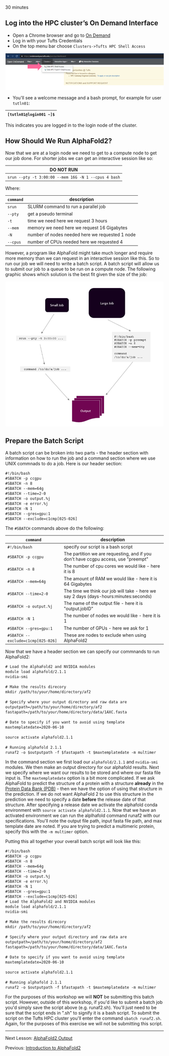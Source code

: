 30 minutes

## Log into the HPC cluster’s On Demand Interface

- Open a Chrome browser and go to [On Demand](https://ondemand.pax.tufts.edu/)
- Log in with your Tufts Credentials
- On the top menu bar choose `Clusters->Tufts HPC Shell Access`

![](images/shell.PNG)

- You'll see a welcome message and a bash prompt, for example for user `tutln01`:

|`[tutln01@login001 ~]$`|
|-|

This indicates you are logged in to the login node of the cluster.

## How Should We Run AlphaFold2?

Now that we are at a login node we need to get to a compute node to get our job done. For shorter jobs we can get an interactive session like so:

|DO NOT RUN|
|--|
|`srun --pty -t 3:00:00 --mem 16G -N 1 --cpus 4 bash`|

Where:

|`command`|description|
|-|-|
|`srun`|SLURM command to run a parallel job|
|`--pty`| get a pseudo terminal|
|`-t` | time we need here we request 3 hours|
|`--mem` | memory we need here we request 16 Gigabytes|
|`-N` | number of nodes needed here we requested 1 node|
|`--cpus` | number of CPUs needed here we requested 4|

However, a program like AlphaFold might take much longer and require more memory than we can request in an interactive session like this. So to run our job we will need to write a batch script. A batch script will allow us to submit our job to a queue to be run on a compute node. The following graphic shows which solution is the best fit given the size of the job:

![](images/srun_v_sbatch.PNG)

## Prepare the Batch Script

A batch script can be broken into two parts - the header section with information on how to run the job and a command section where we use UNIX commnads to do a job. Here is our header section:

```
#!/bin/bash
#SBATCH -p ccgpu  
#SBATCH -n 8   
#SBATCH --mem=64g 
#SBATCH --time=2-0      
#SBATCH -o output.%j 
#SBATCH -e error.%j   
#SBATCH -N 1   
#SBATCH --gres=gpu:1  
#SBATCH --exclude=c1cmp[025-026] 
```
The `#SBATCH` commands above do the following:

|`command`|description|
|-|-|
|`#!/bin/bash`|specify our script is a bash script|
|`#SBATCH -p ccgpu`| The partition we are requesting, and if you don't have ccgpu access, use "preempt"|
|`#SBATCH -n 8` | The number of cpu cores we would like - here it is 8|
|`#SBATCH --mem=64g ` |The amount of RAM we would like - here it is 64 Gigabytes|
|`#SBATCH --time=2-0` | The time we think our job will take - here we say 2 days (days-hours:minutes:seconds)|
|`#SBATCH -o output.%j` |The name of the output file - here it is "output.jobID"|
|`#SBATCH -N 1`|The number of nodes we would like - here it is 1|
|`#SBATCH --gres=gpu:1 `|The number of GPUs - here we ask for 1|
|`#SBATCH --exclude=c1cmp[025-026]`|These are nodes to exclude when using AlphaFold2|

Now that we have a header section we can specify our commnands to run AlphaFold2:

```
# Load the AlphaFold2 and NVIDIA modules
module load alphafold/2.1.1
nvidia-smi

# Make the results direcory
mkdir /path/to/your/home/directory/af2

# Specify where your output directory and raw data are
outputpath=/path/to/your/home/directory/af2
fastapath=/path/to/your/home/directory/data/1AXC.fasta

# Date to specify if you want to avoid using template
maxtemplatedate=2020-06-10

source activate alphafold2.1.1

# Running alphafold 2.1.1
runaf2 -o $outputpath -f $fastapath -t $maxtemplatedate -m multimer 
```
In the command section we first load our `alphafold/2.1.1` and `nvidia-smi` modules. We then make an output directory for our alphafold results. Next we specify where we want our results to be stored and where our fasta file input is. The `maxtemplatedate` option is a bit more complicated. If we ask AlphaFold to predict the structure of a protein with a structure **already** in the [Protein Data Bank (PDB)](https://www.rcsb.org/) - then we have the option of using that structure in the prediction. If we do not want AlphaFold 2 to use this structure in the prediction we need to specify a date **before** the release date of that structure. After specifying a release date we activate the alphafold conda environment with `source activate alphafold2.1.1`. Now that we have an activated environment we can run the alplhafold command runaf2 with our specifications.  You'll note the output file path, input fasta file path, and max template date are noted. If you are trying to predict a multimeric protein, specify this with the `-m multimer` option.

Putting this all together your overall batch script will look like this:

```
#!/bin/bash
#SBATCH -p ccgpu  
#SBATCH -n 8   
#SBATCH --mem=64g 
#SBATCH --time=2-0      
#SBATCH -o output.%j 
#SBATCH -e error.%j   
#SBATCH -N 1   
#SBATCH --gres=gpu:1  
#SBATCH --exclude=c1cmp[025-026] 
# Load the AlphaFold2 and NVIDIA modules
module load alphafold/2.1.1
nvidia-smi

# Make the results direcory
mkdir /path/to/your/home/directory/af2

# Specify where your output directory and raw data are
outputpath=/path/to/your/home/directory/af2
fastapath=/path/to/your/home/directory/data/1AXC.fasta

# Date to specify if you want to avoid using template
maxtemplatedate=2020-06-10

source activate alphafold2.1.1

# Running alphafold 2.1.1
runaf2 -o $outputpath -f $fastapath -t $maxtemplatedate -m multimer 
```

For the purposes of this workshop we will **NOT** be submitting this batch script. However, outside of this workshop, if you'd like to submit a batch job you'd simply save the script above (e.g. runaf2.sh). You'll just need to be sure that the script ends in ".sh" to signify it is a bash script. To submit the script on the Tufts HPC cluster you'll enter the command `sbatch runaf2.sh`. Again, for the purposes of this exercise we will not be submitting this script. 

_________________________________________________________________________________________________________________________________________________________________________________

Next Lesson: [AlphaFold2 Output](../lesson3/lesson3.md)

Previous: [Introduction to AlphaFold2](../lesson1/AlphaFold2_Tutorial.pdf)
